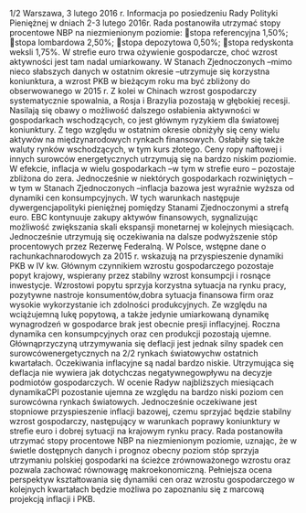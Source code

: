 1/2
Warszawa, 3 lutego 2016 r.
Informacja po posiedzeniu Rady Polityki Pieniężnej
w dniach 2-3 lutego 2016r.
Rada postanowiła utrzymać stopy procentowe NBP na niezmienionym poziomie:
stopa referencyjna 1,50%;
stopa lombardowa 2,50%;
stopa depozytowa 0,50%;
stopa redyskonta weksli 1,75%.
W strefie euro trwa ożywienie gospodarcze, choć wzrost aktywności jest tam nadal
umiarkowany. W Stanach Zjednoczonych –mimo nieco słabszych danych w ostatnim
okresie –utrzymuje się korzystna koniunktura, a wzrost PKB w bieżącym roku ma być
zbliżony do obserwowanego w 2015 r. Z kolei w Chinach wzrost gospodarczy
systematycznie spowalnia, a Rosja i Brazylia pozostają w głębokiej recesji. Nasilają się
obawy o możliwość dalszego osłabienia aktywności w gospodarkach wschodzących, co
jest głównym ryzykiem dla światowej koniunktury. Z tego względu w ostatnim okresie
obniżyły się ceny wielu aktywów na międzynarodowych rynkach finansowych. Osłabiły
się także waluty rynków wschodzących, w tym kurs złotego.
Ceny ropy naftowej i innych surowców energetycznych utrzymują się na bardzo
niskim poziomie. W efekcie, inflacja w wielu gospodarkach –w tym w strefie euro –
pozostaje zbliżona do zera. Jednocześnie w niektórych gospodarkach rozwiniętych –w
tym w Stanach Zjednoczonych –inflacja bazowa jest wyraźnie wyższa od dynamiki cen
konsumpcyjnych.
W tych warunkach następuje dywergencjapolityki pieniężnej pomiędzy Stanami
Zjednoczonymi a strefą euro. EBC kontynuuje zakupy aktywów finansowych,
sygnalizując możliwość zwiększania skali ekspansji monetarnej w kolejnych miesiącach.
Jednocześnie utrzymują się oczekiwania na dalsze podwyższenie stóp procentowych
przez Rezerwę Federalną.
W Polsce, wstępne dane o rachunkachnarodowych za 2015 r. wskazują na
przyspieszenie dynamiki PKB w IV kw. Głównym czynnikiem wzrostu gospodarczego
pozostaje popyt krajowy, wspierany przez stabilny wzrost konsumpcji i rosnące
inwestycje. Wzrostowi popytu sprzyja korzystna sytuacja na rynku pracy, pozytywne
nastroje konsumentów,dobra sytuacja finansowa firm oraz wysokie wykorzystanie ich
zdolności produkcyjnych.
Ze względu na wciążujemną lukę popytową, a także jedynie umiarkowaną
dynamikę wynagrodzeń w gospodarce brak jest obecnie presji inflacyjnej. Roczna
dynamika cen konsumpcyjnych oraz cen produkcji pozostają ujemne. Głównąprzyczyną
utrzymywania się deflacji jest jednak silny spadek cen surowcówenergetycznych na
2/2
rynkach światowychw ostatnich kwartałach. Oczekiwania inflacyjne są nadal bardzo
niskie. Utrzymująca się deflacja nie wywiera jak dotychczas negatywnegowpływu na
decyzje podmiotów gospodarczych.
W ocenie Radyw najbliższych miesiącach dynamikaCPI pozostanie ujemna ze
względu na bardzo niski poziom cen surowcówna rynkach światowych. Jednocześnie
oczekiwane jest stopniowe przyspieszenie inflacji bazowej, czemu sprzyjać będzie
stabilny wzrost gospodarczy, następujący w warunkach poprawy koniunktury w strefie
euro i dobrej sytuacji na krajowym rynku pracy.
Rada postanowiła utrzymać stopy procentowe NBP na niezmienionym poziomie,
uznając, że w świetle dostępnych danych i prognoz obecny poziom stóp sprzyja
utrzymaniu polskiej gospodarki na ścieżce zrównoważonego wzrostu oraz pozwala
zachować równowagę makroekonomiczną.
Pełniejsza ocena perspektyw kształtowania się dynamiki cen oraz wzrostu
gospodarczego w kolejnych kwartałach będzie możliwa po zapoznaniu się z marcową
projekcją inflacji i PKB.
